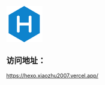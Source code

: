 ![Hexo Logo](https://github.com/vercel/vercel/blob/master/packages/frameworks/logos/hexo.svg)
## 访问地址：
https://hexo.xiaozhu2007.vercel.app/
